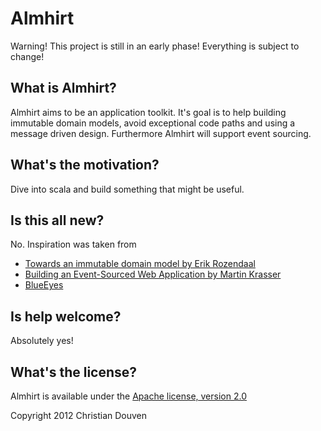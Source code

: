 # Almhirt

Warning! This project is still in an early phase! Everything is subject to change! 

## What is Almhirt?

Almhirt aims to be an application toolkit. 
It's goal is to help building immutable domain models, avoid exceptional code paths and using a message driven design.
Furthermore Almhirt will support event sourcing.

## What's the motivation?

Dive into scala and build something that might be useful. 

## Is this all new?

No. Inspiration was taken from
* [Towards an immutable domain model by Erik Rozendaal](http://blog.zilverline.com/2011/02/01/towards-an-immutable-domain-model-introduction-part-1/)
* [Building an Event-Sourced Web Application by Martin Krasser](http://krasserm.blogspot.de/2011/11/building-event-sourced-web-application.html)
* [BlueEyes](http://noelwelsh.com/blueeyes/concurrency.html)

## Is help welcome?

Absolutely yes!

## What's the license?

Almhirt is available under the [Apache license, version 2.0](http://www.apache.org/licenses/LICENSE-2.0.html)

Copyright 2012 Christian Douven


